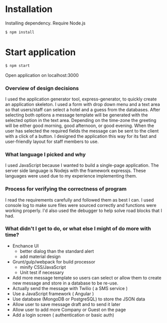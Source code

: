 # Installation
Installing dependency. Require Node.js
```sh
$ npm install
```

# Start application
```sh
$ npm start
```

Open application on localhost:3000

### Overview of design decisions
I used the application generator tool, express-generator, to quickly create an application skeleton. I used a form with drop down menu and a text area so that users/staff can select a hotel and a guess from the databases. After selecting both options a message template will be generated with the selected option in the text area. Depending on the time-zone the greeting will be either good morning, good afternoon, or good evening. When the user has selected the required fields the message can be sent to the client with a click of a button. I designed the application this way for its fast and user-friendly layout for staff members to use.

### What language I picked and why
I used JavaScript because I wanted to build a single-page application. The server side language is Nodejs with the framework expressjs. These languages were used due to my experience implementing them.

### Process for verifying the correctness of program
I read the requirements carefully and followed them as best I can. I used console log to make sure files were sourced correctly and functions were working properly. I'd also used the debugger to help solve road blocks that I had.

### What didn't I get to do, or what else I might of do more with time?
- Enchance UI
    - better dialog than the standard alert
    - add material design
- Grunt/gulp/webpack for build processor
    - minify CSS/JavaScript
    - Unit test if necessary
- Add more message template so users can select or allow them to create new message and store in a database to be re-use.
- Actually send the message with Twilio ( a SMS service )
- Use a JavaScript framework ( Angular )
- Use database (MongoDB or PostgreSQL) to store the JSON data
- Allow user to save message draft and to send it later
- Allow user to add more Company or Guest on the page
- Add a login screen ( authentication or basic auth)
